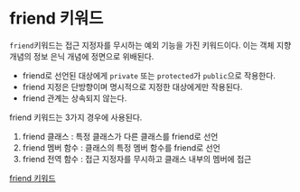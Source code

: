 # friend 키워드

`friend`키워드는 접근 지정자를 무시하는 예외 기능을 가진 키워드이다. 이는 객체 지향 개념의 정보 은닉 개념에 정면으로 위배된다.  

- friend로 선언된 대상에게 `private` 또는 `protected`가 `public`으로 작용한다. 
- friend 지정은 단방향이며 명시적으로 지정한 대상에게만 작용된다.
- friend 관계는 상속되지 않는다.

friend 키워드는 3가지 경우에 사용된다.

1. friend 클래스 : 특정 클래스가 다른 클래스를 friend로 선언
2. friend 멤버 함수 : 클래스의 특정 멤버 함수를 friend로 선언
3. friend 전역 함수 : 접근 지정자를 무시하고 클래스 내부의 멤버에 접근
   
[friend 키워드](https://genesis8.tistory.com/98)  
